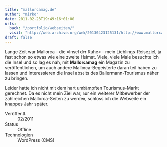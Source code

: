 ```yaml
---
title: "mallorcamag.de"
author: "mirko"
date: 2011-02-23T19:49:16+01:00
urls:
  back: "/portfolio/webseiten/"
  visit: "http://web.archive.org/web/20130423125131/http://www.mallorcamag.de/"
draft: false
---
```


Lange Zeit war Mallorca - die »Insel der Ruhe« - mein Lieblings-Reiseziel, ja fast schon so etwas wie eine zweite Heimat. Viele, viele Male besuchte ich die Insel und so lag es nah, mit **Mallorcamag** ein Magazin zu veröffentlichen, um auch andere Mallorca-Begeisterte daran teil haben zu lassen und Interessieren die Insel abseits des Ballermann-Tourismus näher zu bringen.

Leider hatte ich nicht mit dem hart umkämpften Tourismus-Markt gerechnet. Da es nicht mein Ziel war, nur ein weiterer Mitbewerber der zahlreichen Mallorca-Seiten zu werden, schloss ich die Webseite ein knappes Jahr später.

<dl>
  <dt>Veröffentl.</dt><dd>02/2011</dd>
  <dt>Status</dt><dd>Offline</dd>
  <dt>Technologien</dt><dd>WordPress (CMS)</dd>
</dl>

